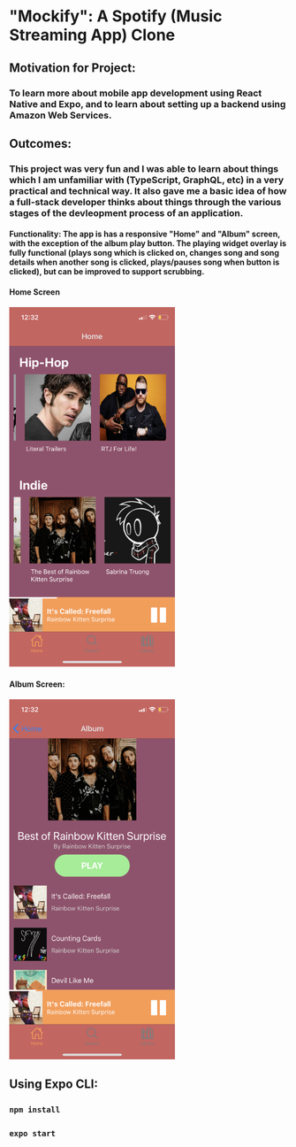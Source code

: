 # "Mockify": A Spotify (Music Streaming App) Clone 
## Motivation for Project: 
### To learn more about mobile app development using React Native and Expo, and to learn about setting up a backend using Amazon Web Services.
## Outcomes: 
### This project was very fun and I was able to learn about things which I am unfamiliar with (TypeScript, GraphQL, etc) in a very practical and technical way. It also gave me a basic idea of how a full-stack developer thinks about things through the various stages of the devleopment process of an application.

#### Functionality: The app is has a responsive "Home" and "Album" screen, with the exception of the album play button. The playing widget overlay is fully functional (plays song which is clicked on, changes song and song details when another song is clicked, plays/pauses song when button is clicked), but can be improved to support scrubbing.
#### Home Screen
<img src="IMG_5146.PNG" alt="homescreen" width="300">

#### Album Screen:
<img src="IMG_5145.PNG" alt="albumscreen" width="300">

## Using Expo CLI:
### `npm install`
### `expo start`

